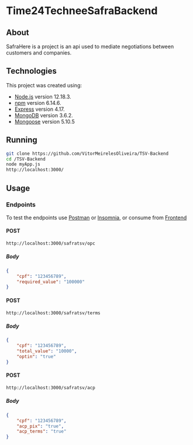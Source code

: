# Time24TechneeSafraBackend

## About

SafraHere is a project is an api used to mediate negotiations between customers and companies.

## Technologies

This project was created using:
 - [Node.js](https://nodejs.org/en/) version 12.18.3.
 - [npm](https://www.npmjs.com/) version 6.14.6.
 - [Express](https://expressjs.com/pt-br/) version 4.17.
 - [MongoDB](https://www.mongodb.com/) version 3.6.2.
 - [Mongoose](https://mongoosejs.com/) version 5.10.5


## Running

```bash
git clone https://github.com/VitorMeirelesOliveira/TSV-Backend
cd /TSV-Backend
node myApp.js
http://localhost:3000/
```

## Usage

### Endpoints
To test the endpoints use [Postman](https://www.postman.com/) or [Insomnia](https://support.insomnia.rest/), or consume from [Frontend](https://github.com/lucascalzavara/time24-technee-safra-frontend)

#### POST
```bash
http://localhost:3000/safratsv/opc
```
##### Body
```json
{
    "cpf": "123456789",
    "required_value": "100000"
}
```

#### POST
```bash
http://localhost:3000/safratsv/terms
```
##### Body
```json
{
    "cpf": "123456789",
    "total_value": "10000",
    "optin": "true"
}
```

#### POST
```bash
http://localhost:3000/safratsv/acp
```

##### Body
```json
{
    "cpf": "123456789",
    "acp_pix": "true",
    "acp_terms": "true"
}
```

